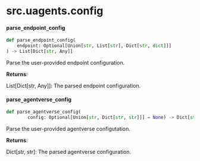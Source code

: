 <a id="src.uagents.config"></a>

# src.uagents.config

<a id="src.uagents.config.parse_endpoint_config"></a>

#### parse`_`endpoint`_`config

```python
def parse_endpoint_config(
    endpoint: Optional[Union[str, List[str], Dict[str, dict]]]
) -> List[Dict[str, Any]]
```

Parse the user-provided endpoint configuration.

**Returns**:

  List[Dict[str, Any]]: The parsed endpoint configuration.

<a id="src.uagents.config.parse_agentverse_config"></a>

#### parse`_`agentverse`_`config

```python
def parse_agentverse_config(
        config: Optional[Union[str, Dict[str, str]]] = None) -> Dict[str, str]
```

Parse the user-provided agentverse configutation.

**Returns**:

  Dict[str, str]: The parsed agentverse configuration.

